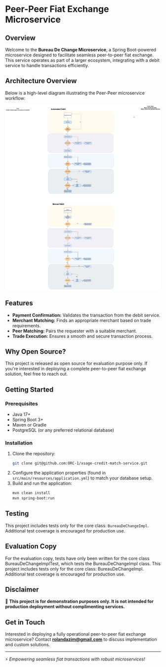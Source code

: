 # Peer-Peer Fiat Exchange Microservice

## Overview
Welcome to the **Bureau De Change Microservice**, a Spring Boot-powered microservice designed to facilitate seamless peer-to-peer fiat exchange. This service operates as part of a larger ecosystem, integrating with a debit service to handle transactions efficiently.

## Architecture Overview
Below is a high-level diagram illustrating the Peer-Peer microservice workflow:

![Bureau De Change Architecture](doc/asset/ExchangeAppFlow-SendMoneyBirdEyeView.drawio.png)

## Features
- **Payment Confirmation:** Validates the transaction from the debit service.
- **Merchant Matching:** Finds an appropriate merchant based on trade requirements.
- **Peer Matching:** Pairs the requester with a suitable merchant.
- **Trade Execution:** Ensures a smooth and secure transaction process.

## Why Open Source?
This project is released as open source for evaluation purpose only. If you're interested in deploying a complete peer-to-peer fiat exchange solution, feel free to reach out.

## Getting Started
### Prerequisites
- Java 17+
- Spring Boot 3+
- Maven or Gradle
- PostgreSQL (or any preferred relational database)

### Installation
1. Clone the repository:
   ```sh
   git clone git@github.com:ORC-1/xsage-credit-match-service.git
   ```
2. Configure the application properties (found in `src/main/resources/application.yml`) to match your database setup.
3. Build and run the application:
   ```sh
   mvn clean install
   mvn spring-boot:run
   ```

## Testing
This project includes tests only for the core class: `BureauDeChangeImpl`. Additional test coverage is encouraged for production use.

## Evaluation Copy
For the evaluation copy, tests have only been written for the core class BureauDeChangeImplTest, which tests the BureauDeChangeImpl class.
This project includes tests only for the core class: BureauDeChangeImpl. Additional test coverage is encouraged for production use.

## Disclaimer
🚨 **This project is for demonstration purposes only. It is not intended for production deployment without complimenting services.**

## Get in Touch
Interested in deploying a fully operational peer-to-peer fiat exchange microservice? Contact **rolandazim@gmail.com** to discuss implementation and custom solutions.

---
⚡ *Empowering seamless fiat transactions with robust microservices!*

